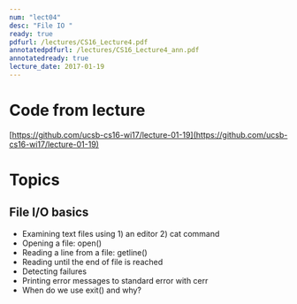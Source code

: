 ```yaml
---
num: "lect04"
desc: "File IO "
ready: true
pdfurl: /lectures/CS16_Lecture4.pdf
annotatedpdfurl: /lectures/CS16_Lecture4_ann.pdf
annotatedready: true
lecture_date: 2017-01-19 
---
```


# Code from lecture
[https://github.com/ucsb-cs16-wi17/lecture-01-19](https://github.com/ucsb-cs16-wi17/lecture-01-19)

# Topics

## File I/O basics
* Examining text files using 1) an editor 2) cat command 
* Opening a file: open()
* Reading a line from a file: getline()
* Reading until the end of file is reached
* Detecting failures
* Printing error messages to standard error with cerr
* When do we use exit() and why?
 



 







